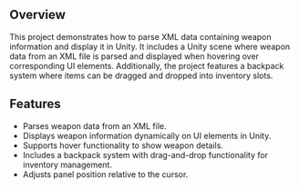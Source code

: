 ## Overview

This project demonstrates how to parse XML data containing weapon information and display it in Unity. It includes a Unity scene where weapon data from an XML file is parsed and displayed when hovering over corresponding UI elements. Additionally, the project features a backpack system where items can be dragged and dropped into inventory slots.

## Features

- Parses weapon data from an XML file.
- Displays weapon information dynamically on UI elements in Unity.
- Supports hover functionality to show weapon details.
- Includes a backpack system with drag-and-drop functionality for inventory management.
- Adjusts panel position relative to the cursor.
